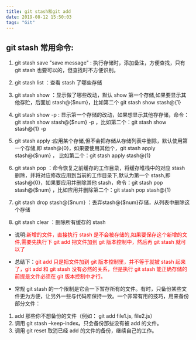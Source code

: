 ```yaml
---
title: git stash和git add
date: 2019-08-12 15:50:03
tags: "Git"
---
```


## git stash 常用命令:

1. git stash save "save message" : 执行存储时，添加备注，方便查找，只有 git stash 也要可以的，但查找时不方便识别。

2. git stash list ：查看 stash 了哪些存储

3. git stash show ：显示做了哪些改动，默认 show 第一个存储,如果要显示其他存贮，后面加 stash@{\$num}，比如第二个 git stash show stash@{1}

4. git stash show -p : 显示第一个存储的改动，如果想显示其他存存储，命令：git stash show stash@{\$num} -p ，比如第二个：git stash show stash@{1} -p
<!-- more -->
5. git stash apply :应用某个存储,但不会把存储从存储列表中删除，默认使用第一个存储,即 stash@{0}，如果要使用其他个，git stash apply stash@{\$num} ， 比如第二个：git stash apply stash@{1}

6. git stash pop ：命令恢复之前缓存的工作目录，将缓存堆栈中的对应 stash 删除，并将对应修改应用到当前的工作目录下,默认为第一个 stash,即 stash@{0}，如果要应用并删除其他 stash，命令：git stash pop stash@{\$num} ，比如应用并删除第二个：git stash pop stash@{1}

7. git stash drop stash@{$num} ：丢弃stash@{$num}存储，从列表中删除这个存储

8. git stash clear ：删除所有缓存的 stash

- 说明:<font color=red >新增的文件，直接执行 stash 是不会被存储的,如果要保存这个新增的文件,需要先执行下 git add 把文件加到 git 版本控制中，然后再 git stash 就可以了</font>

- 总结下：<font color=red >git add 只是把文件加到 git 版本控制里，并不等于就被 stash 起来了，git add 和 git stash 没有必然的关系，但是执行 git stash 能正确存储的前提是文件必须在 git 版本控制中才行。</font>

* 常规 git stash 的一个限制是它会一下暂存所有的文件。有时，只备份某些文件更为方便，让另外一些与代码库保持一致。一个非常有用的技巧，用来备份部分文件：

1. add 那些你不想备份的文件（例如： git add file1.js, file2.js）
2. 调用 git stash –keep-index。只会备份那些没有被 add 的文件。
3. 调用 git reset 取消已经 add 的文件的备份，继续自己的工作。
